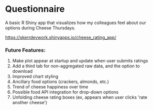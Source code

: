 # Questionnaire

A basic R Shiny app that visualizes how my colleagues feel about our options during Cheese Thursdays.

https://skerrdevwork.shinyapps.io/cheese_rating_app/


### Future Features:

1. Make plot appear at startup and update when user submits ratings
2. Add a third tab for non-aggregated raw data, and the option to download
3. Improved chart styling
4. Ancillary food options (crackers, almonds, etc.)
5. Trend of cheese happiness over time
6. Possible food API integration for drop-down options
7. Unfolding cheese rating boxes (ex, appears when user clicks 'rate another cheese')
